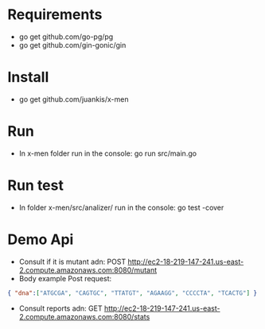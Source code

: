 # Requirements
- go get github.com/go-pg/pg
- go get github.com/gin-gonic/gin
# Install
- go get github.com/juankis/x-men
# Run
- In x-men folder run in the console: go run src/main.go
# Run test
- In folder x-men/src/analizer/ run in the console: go test -cover
# Demo Api
- Consult if it is mutant adn: POST http://ec2-18-219-147-241.us-east-2.compute.amazonaws.com:8080/mutant
- Body example Post request:
```json
{ "dna":["ATGCGA", "CAGTGC", "TTATGT", "AGAAGG", "CCCCTA", "TCACTG"] } 
```
- Consult reports adn: GET http://ec2-18-219-147-241.us-east-2.compute.amazonaws.com:8080/stats




